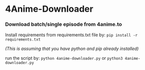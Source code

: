 # 4Anime-Downloader
### Download batch/single episode from 4anime.to

Install requirements from requirements.txt file by:
`pip install -r requirements.txt`

*(This is assuming that you have python and pip already installed)*

run the script by:
`python 4anime-downloader.py`
 or 
`python3 4anime-downloader.py`

